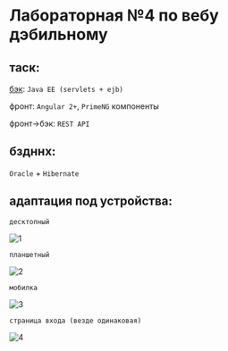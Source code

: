 # Лабораторная №4 по вебу дэбильному

## таск:

[бэк](https://github.com/R4MZEZ/web4-backend): `Java EE (servlets + ejb)`

фронт: `Angular 2+`, `PrimeNG` компоненты

фронт->бэк: `REST API`

## бздннх:

`Oracle` + `Hibernate`

## адаптация под устройства:
`десктопный`

![1](https://user-images.githubusercontent.com/78960060/143247344-2bccd121-067b-4f47-b318-5d438b6295e4.png)

`планшетный`

![2](https://user-images.githubusercontent.com/78960060/143247500-8a364661-d220-48c9-b8a8-128032d0157f.png)

`мобилка`

![3](https://user-images.githubusercontent.com/78960060/143247509-ee19000c-7db2-4826-92e7-44a4fd7747ca.png)

`страница входа (везде одинаковая)`

![4](https://user-images.githubusercontent.com/78960060/143247515-16b9819a-d2ce-4b97-814c-3492b215073b.png)
